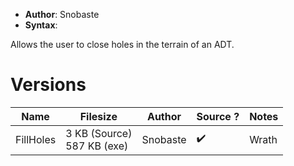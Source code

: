 - **Author**: Snobaste
- **Syntax**:

Allows the user to close holes in the terrain of an ADT.

# Versions

| Name      | Filesize                        | Author   | Source ? | Notes |
| --------- | ------------------------------- | -------- | -------- | ----- |
| FillHoles | 3 KB (Source)<br />587 KB (exe) | Snobaste | ✔️         |    <span class="wrath">Wrath</span>   |